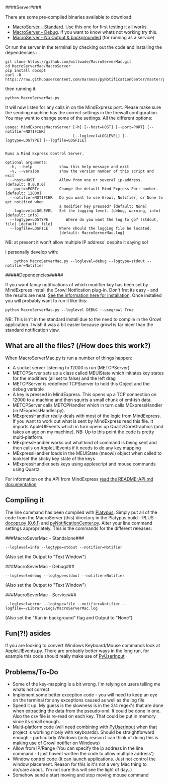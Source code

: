 ####Server####

There are some pre-compiled binaries available to download:

- [MacroServer - Standard](http://macroservermac.s3.amazonaws.com/MacroServerMac.zip). Use this one for first testing it all works.
- [MacroServer - Debug](http://macroservermac.s3.amazonaws.com/MacroServerMacDebug.zip). If you want to know whats not working try this. 
- [MacroServer - No Output & backgrounded](http://macroservermac.s3.amazonaws.com/MacroServerMacService.zip) (for running as a service)

Or run the server in the terminal by checking out the code and installing the dependencies :

    git clone https://github.com/willwade/MacroServerMac.git
    cd MacroServerMac/MacroServer
    pip install docopt 
    curl -O https://raw.githubusercontent.com/maranas/pyNotificationCenter/master/pyNotificationCenter.py

then running it:

    python MacroServerMac.py

It will now listen for any calls in on the MindExpress port. Please make sure the sending machine has the correct settings in the firewall configuration. You may want to change some of the settings. All the different options:

    usage: MindExpressMacroServer [-h] [--host=HOST] [--port=PORT] [--notifier=NOTIFIER] 
                                  [--loglevel=LOGLEVEL] [--logtype=LOGTYPE] [--logfile=LOGFILE]
                              

    Runs a Mind Express Control Server.

    optional arguments:
      -h, --help            show this help message and exit
      -v, --version         show the version number of this script and exit
      --host=HOST           Allow from one or several ip-address. [default: 0.0.0.0]
      --port=<PORT>         Change the default Mind Express Port number. [default: 12000]
      --notifier=NOTIFIER   Do you want to use Growl, Notifier, or None to get notified when 
                            a modifier key pressed? [default: None]
      --loglevel=LOGLEVEL   Set the logging level. (debug, warning, info) [default: info]
      --logtype=LOGTYPE        Where do you want the log to go? (stdout, file) [default: file]
      --logfile=LOGFILE     Where should the logging file be located. 
                            [default: MacroServerMac.log]
                            
                        
NB: at present it won't allow multiple IP address' despite it saying so!

I personally develop with:

        python MacroServerMac.py --loglevel=debug --logtype=stdout --notifier=Notifier


#####Dependencies#####

If you want fancy notifications of which modifier key has been set by MindExpress install the Growl Notfication plug-in. Don't fret its easy - and the results are neat. [See the information here for installation](https://github.com/kfdm/gntp#installation). Once installed you will probably want to run it like this:

    python MacroServerMac.py --loglevel DEBUG --usegrowl True
    
NB: This isn't in the standard install due to the need to compile in the Growl application. I wish it was a bit easier because growl is far nicer than the standard notification view. 

What are all the files? (/How does this work?)
--------------
When MacroServerMac.py is run a number of things happen:

* A socket server listening to 12000 is run (METCPServer)
* METCPServer sets up a class called MEUIState which initiates key states for the modifiers (all set to false) and the left drag 
* METCPServer is redefined TCPSserver to hold this Object and the debug variable
* A key is pressed in MindExpress. This opens up a TCP connection on 12000 to a machine and then squirts a small chunk of xml-ish data. 
* METCPServer calls METCPHandler which in turn calls MExpressHandler (in MExpressHandler.py). 
* MExpressHandler really deals with most of the logic from MindExpress. If you want to work out what is sent by MindExpress read this file. It imports AppleUIEvents which in turn opens up QuartzCoreGraphics (and takes an age on my machine). NB: Up to this point the code is pretty multi-platform. 
* MExpressHandler works out what kind of command is being sent and then calls on AppleUIEvents if it needs to do any key mapping
* MExpressHandler loads in the MEUIState (meowi) object when called to look/set the sticky key state of the keys
* MExpressHandler sets keys using applescript and mouse commands using Quartz. 

For information on the API from MindExpress [read the README-API.md documentation](README-API.md)

Compiling it
------------------
The line command has been compiled with [Platypus](http://sveinbjorn.org/platypus). Simply put all of the code from the MacroServer (this) directory in the Platypus build - PLUS - [docopt.py (0.6.1)](https://github.com/docopt/docopt/blob/0.6.1/docopt.py) and  [pyNotificationCenter.py](https://github.com/maranas/pyNotificationCenter/blob/master/pyNotificationCenter.py). Alter your line command settings appropriately. This is the commands for the different releases:

###MacroSeverMac - Standalone###

    --loglevel=info --logtype=stdout --notifier=Notifier

(Also set the Output to "Text Window") 

###MacroSeverMac - Debug###

    --loglevel=debug --logtype=stdout --notifier=Notifier

(Also set the Output to "Text Window") 

###MacroSeverMac - Service###

    --loglevel=error --logtype=file --notifier=Notifier --logfile=~/Library/Logs/MacroServerMac.log
    
(Also set the "Run in background" flag and Output to "None")

Fun(?!) asides
------------------

If you are looking to convert Windows Keyboard/Mouse commands look at AppleUIEvents.py. There are probably better ways in the long run, for example this code should really make use of [PyUserInput](https://github.com/SavinaRoja/PyUserInput)


Problems/To-Do
------------------

* Some of the key-mapping is a bit wrong. I'm relying on users telling me whats not correct
* Implement some better exception code - you will need to keep an eye on the terminal for any exceptions caused as well as the log file
* Speed it up. My guess is the slowness is in the 3/4 regex's that are done when extracting the data from the pseudo-xml. It could be done in one. Also the csv file is re-read on each key. That could be put in memory since its small enough. 
* Multi-platform code (will need combining with [PyUserInput](https://github.com/SavinaRoja/PyUserInput) when that project is working nicely with keyboards). Should be straightforward enough - particularly Windows (only reason I can think of doing this is making use of Growl notifier on Windows)
* Allow from IP/Range (You can specify the ip address in the line command - I just havent written the code to allow multiple address')
* Window control code (It can launch applications. Just not control the window placement. Reason for this is it's not a very Mac thing to do/care about.. I'm not sure this will see the light of day..)
* Somehow send a start moving and stop moving mouse command

